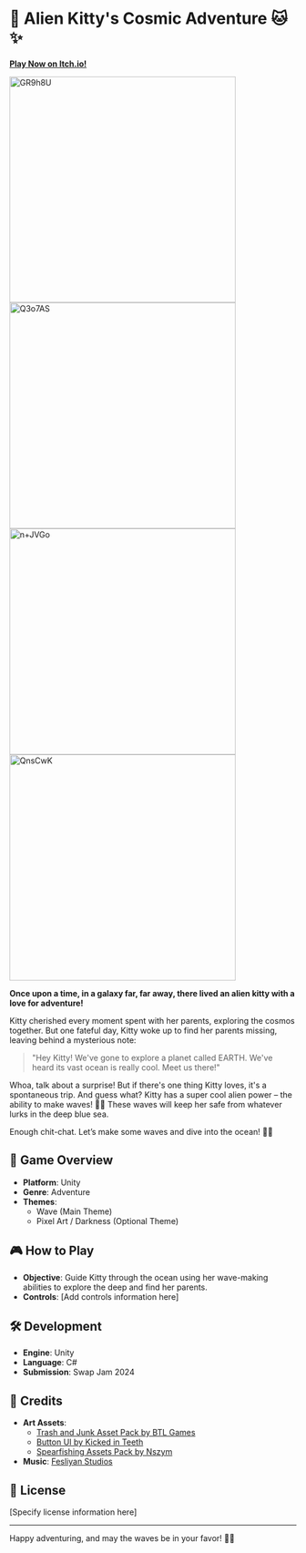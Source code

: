 # 🌌 Alien Kitty's Cosmic Adventure 🐱✨

[**Play Now on Itch.io!**](https://ddanakim0304.itch.io/cat-ch-me-if-you-can)

<img width="397" alt="GR9h8U" src="https://github.com/user-attachments/assets/afed169e-272b-4853-95a1-57155ee202c5">
<img width="397" alt="Q3o7AS" src="https://github.com/user-attachments/assets/c424db25-3a73-40e6-af0a-6200b39a8046">
<img width="397" alt="n+JVGo" src="https://github.com/user-attachments/assets/f50de5c2-2d24-4638-a124-08f6f9fc0cdf">
<img width="397" alt="QnsCwK" src="https://github.com/user-attachments/assets/b80d9f0d-1ea8-4556-bb57-3b7df08aef13">

**Once upon a time, in a galaxy far, far away, there lived an alien kitty with a love for adventure!**

Kitty cherished every moment spent with her parents, exploring the cosmos together. But one fateful day, Kitty woke up to find her parents missing, leaving behind a mysterious note:

> "Hey Kitty! We've gone to explore a planet called EARTH. We've heard its vast ocean is really cool. Meet us there!"

Whoa, talk about a surprise! But if there's one thing Kitty loves, it's a spontaneous trip. And guess what? Kitty has a super cool alien power – the ability to make waves! 🌊💥 These waves will keep her safe from whatever lurks in the deep blue sea.

Enough chit-chat. Let’s make some waves and dive into the ocean! 🌊🐾

## 🚀 Game Overview

- **Platform**: Unity
- **Genre**: Adventure
- **Themes**:
  - Wave (Main Theme)
  - Pixel Art / Darkness (Optional Theme)
  
## 🎮 How to Play

- **Objective**: Guide Kitty through the ocean using her wave-making abilities to explore the deep and find her parents.
- **Controls**: [Add controls information here]

## 🛠 Development

- **Engine**: Unity
- **Language**: C#
- **Submission**: Swap Jam 2024

## 🔗 Credits

- **Art Assets**:
  - [Trash and Junk Asset Pack by BTL Games](https://btl-games.itch.io/trash-and-junk-asset-pack)
  - [Button UI by Kicked in Teeth](https://kicked-in-teeth.itch.io/button-ui)
  - [Spearfishing Assets Pack by Nszym](https://nszym.itch.io/spearfishing-assets-pack)
- **Music**: [Fesliyan Studios](https://www.FesliyanStudios.com)

## 📜 License

[Specify license information here]

---

Happy adventuring, and may the waves be in your favor! 🌊🐾




